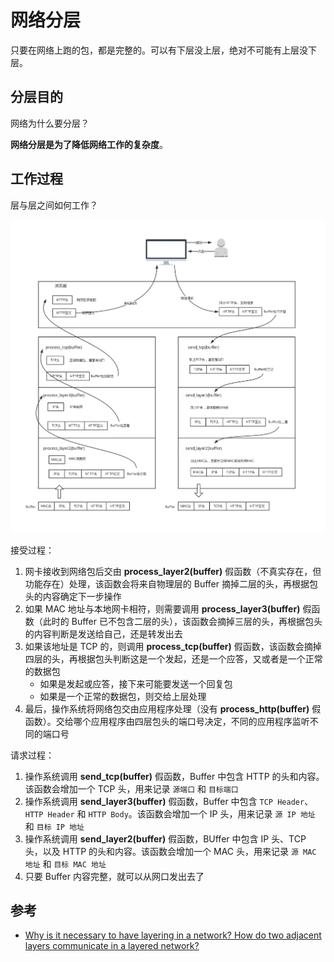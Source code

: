 # 网络分层

只要在网络上跑的包，都是完整的。可以有下层没上层，绝对不可能有上层没下层。

## 分层目的

网络为什么要分层？

**网络分层是为了降低网络工作的复杂度**。

## 工作过程

层与层之间如何工作？

![工作过程](.images/layer-workflow.png)

接受过程：

1. 网卡接收到网络包后交由 **process_layer2(buffer)** 假函数（不真实存在，但功能存在）处理，该函数会将来自物理层的 Buffer 摘掉二层的头，再根据包头的内容确定下一步操作
2. 如果 MAC 地址与本地网卡相符，则需要调用 **process_layer3(buffer)** 假函数（此时的 Buffer 已不包含二层的头），该函数会摘掉三层的头，再根据包头的内容判断是发送给自己，还是转发出去
3. 如果该地址是 TCP 的，则调用 **process_tcp(buffer)** 假函数，该函数会摘掉四层的头，再根据包头判断这是一个发起，还是一个应答，又或者是一个正常的数据包
   * 如果是发起或应答，接下来可能要发送一个回复包
   * 如果是一个正常的数据包，则交给上层处理
4. 最后，操作系统将网络包交由应用程序处理（没有 **process_http(buffer)** 假函数）。交给哪个应用程序由四层包头的端口号决定，不同的应用程序监听不同的端口号

请求过程：

1. 操作系统调用 **send_tcp(buffer)** 假函数，Buffer 中包含 HTTP 的头和内容。该函数会增加一个 TCP 头，用来记录 `源端口` 和 `目标端口`
2. 操作系统调用 **send_layer3(buffer)** 假函数，Buffer 中包含 `TCP Header`、`HTTP Header` 和 `HTTP Body`。该函数会增加一个 IP 头，用来记录 `源 IP 地址` 和 `目标 IP 地址`
3. 操作系统调用 **send_layer2(buffer)** 假函数，BUffer 中包含 IP 头、TCP 头，以及 HTTP 的头和内容。该函数会增加一个 MAC 头，用来记录 `源 MAC 地址` 和 `目标 MAC 地址`
4. 只要 Buffer 内容完整，就可以从网口发出去了

## 参考

* [Why is it necessary to have layering in a network? How do two adjacent layers communicate in a layered network?](https://www.quora.com/Why-is-it-necessary-to-have-layering-in-a-network-How-do-two-adjacent-layers-communicate-in-a-layered-network)